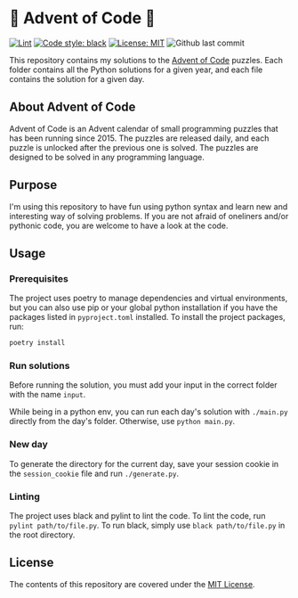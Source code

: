 # :christmas_tree: Advent of Code :christmas_tree:

[![Lint](https://github.com/luiscapella/advent-of-code/actions/workflows/lint.yml/badge.svg)](https://github.com/luiscapella/advent-of-code/actions/workflows/lint.yml)
[![Code style: black](https://img.shields.io/badge/code%20style-black-000000.svg)](https://github.com/psf/black)
[![License: MIT](https://img.shields.io/badge/license-MIT-green)](https://github.com/luiscapella/advent-of-code)
![Github last commit](https://img.shields.io/github/last-commit/luiscapella/advent-of-code)

This repository contains my solutions to the [Advent of Code](https://adventofcode.com/)
puzzles. Each folder contains all the Python solutions for a given year, and
each file contains the solution for a given day.

## About Advent of Code

Advent of Code is an Advent calendar of small programming puzzles that has
been running since 2015. The puzzles are released daily, and each puzzle
is unlocked after the previous one is solved. The puzzles are designed to be
solved in any programming language.

## Purpose

I'm using this repository to have fun using python syntax and learn new and
interesting way of solving problems. If you are not afraid of oneliners
and/or pythonic code, you are welcome to have a look at the code.

## Usage

### Prerequisites

The project uses poetry to manage dependencies and virtual environments, but
you can also use pip or your global python installation if you have the
packages listed in `pyproject.toml` installed. To install the project
packages, run:

```bash
poetry install
```

### Run solutions

Before running the solution, you must add your input in the correct folder with
the name `input`.

While being in a python env, you can run each day's solution with `./main.py`
directly from the day's folder. Otherwise, use `python main.py`.

### New day

To generate the directory for the current day, save your session cookie in
the `session_cookie` file and run `./generate.py`.

### Linting

The project uses black and pylint to lint the code. To lint the code, run
`pylint path/to/file.py`. To run black, simply use `black path/to/file.py` in
the root directory.

## License

The contents of this repository are covered under the [MIT License](LICENSE).